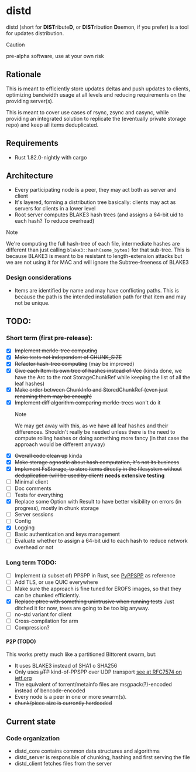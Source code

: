 # distd

distd (short for **DIST**ribute**D**, or **DIST**ribution **D**aemon, if you prefer) is a tool for updates distribution.

> [!CAUTION]
> pre-alpha software, use at your own risk

## Rationale
This is meant to efficiently store updates deltas and push updates to clients, optimizing bandwidth usage at all levels
and reducing requirements on the providing server(s).

This is meant to cover use cases of rsync, zsync and casync, while providing an integrated solution to replicate
the (eventually private storage repo) and keep all items deduplicated.


## Requirements
- Rust 1.82.0-nightly with cargo

## Architecture
- Every participating node is a peer, they may act both as server and client
- It's layered, forming a distribution tree basically: clients may act as servers for clients in a lower level
- Root server computes BLAKE3 hash trees (and assigns a 64-bit uid to each hash? To reduce overhead)

> [!NOTE]
> We're computing the full hash-tree of each file, intermediate hashes are different than just calling
> `blake3::hash(some_bytes)` for that sub-tree. This is because BLAKE3 is meant to be resistant to
> length-extension attacks but we are not using it for MAC and will ignore the Subtree-freeness of BLAKE3

### Design considerations
- Items are identified by name and may have conflicting paths. This is because the path is the intended installation
    path for that item and may not be unique.

## TODO:
### Short term (first pre-release):
- [x] ~~Implement merkle-tree computing~~
- [x] ~~Make tests not independent of CHUNK_SIZE~~
- [x] ~~Refactor hash-tree computing~~ (may be improved)
- [x] ~~Give each Item its own tree of hashes instead of Vec~~ (kinda done, we have the Arc to the root StorageChunkRef
    while keeping the list of all the leaf hashes)
- [x] ~~Make order between ChunkInfo and StoredChunkRef (even just renaming them may be enough)~~
- [x] ~~Implement diff algorithm comparing merkle-trees~~ won't do it
    > [!NOTE]
    > We may get away with this, as we have all leaf hashes and their differences. Shouldn't really be needed unless
    > there is the need to compute rolling hashes or doing something more fancy (in that case the approach would be
    > different anyway)
- [x] ~~Overall code clean up~~ kinda
- [x] ~~Make storage agnostic about hash computation, it's not its business~~
- [x] ~~Implement FsStorage, to store items directly in the filesystem without deduplication (will be used by client)~~
        **needs extensive testing**
- [ ] Minimal client
- [ ] Doc comments
- [ ] Tests for everything
- [x] Replace some Option with Result to have better visibility on errors (in progress), mostly in chunk storage
- [ ] Server sessions
- [ ] Config
- [x] Logging
- [ ] Basic authentication and keys management
- [ ] Evaluate whether to assign a 64-bit uid to each hash to reduce network overhead or not

### Long term TODO:
- [ ] Implement (a subset of) PPSPP in Rust, see [PyPPSPP](https://github.com/justas-/PyPPSPP) as reference
- [ ] Add TLS, or use QUIC everywhere
- [ ] Make sure the approach is fine tuned for EROFS images, so that they can be chunked efficiently.
- [x] ~~Replace ptree with something unintrusive when running tests~~ Just ditched it for now, trees are going to be too big anyway.
- [ ] no-std variant for client
- [ ] Cross-compilation for arm
- [ ] Compression?

#### P2P (TODO)
This works pretty much like a partitioned Bittorent swarm, but:
- It uses BLAKE3 instead of SHA1 o SHA256
- Only uses ~~µTP~~ kind-of-PPSPP over UDP transport [see at RFC7574 on ietf.org](https://datatracker.ietf.org/doc/rfc7574/)
- The equivalent of torrent/metainfo files are msgpack(?)-encoded instead of bencode-encoded
- Every node is a peer in one or more swarm(s).
- ~~chunk/piece size is currently hardcoded~~


## Current state
### Code organization
- distd_core contains common data structures and algorithms
- distd_server is responsible of chunking, hashing and first serving the file
- distd_client fetches files from the server

